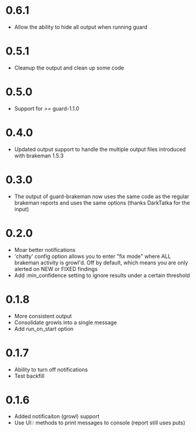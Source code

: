 # 0.6.1
- Allow the ability to hide all output when running guard

# 0.5.1
- Cleanup the output and clean up some code

# 0.5.0
- Support for >= guard-1.1.0

# 0.4.0
- Updated output support to handle the multiple output files introduced with brakeman 1.5.3

# 0.3.0
- The output of guard-brakeman now uses the same code as the regular brakeman reports and uses the same options (thanks DarkTatka for the input)

# 0.2.0
- Moar better notifications
- 'chatty' config option allows you to enter "fix mode" where ALL brakeman activity is growl'd.  Off by default, which means you are only alerted on NEW or FIXED findings
- Add :min_confidence setting to ignore results under a certain threshold

# 0.1.8
- More consistent output
- Consolidate growls into a single message
- Add run_on_start option

# 0.1.7
- Ability to turn off notifications
- Test backfill

# 0.1.6
- Added notificaiton (growl) support
- Use UI:: methods to print messages to console (report still uses puts)
